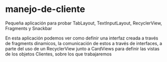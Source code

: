 # manejo-de-cliente
Pequeña aplicación para probar TabLayout, TextInputLayout, RecyclerView, Fragments y Snackbar 

En esta aplicación podemos ver como definir una interfaz creada a través de fragments dinamicos, la comunicación de estos
a través de interfaces, a parte del uso de un RecyclerView junto a CardViews para definir las vistas de los objetos Clientes,
sobre los que trabajaremos
